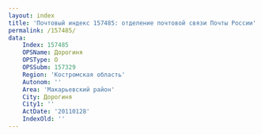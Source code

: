 ```yaml
---
layout: index
title: 'Почтовый индекс 157485: отделение почтовой связи Почты России'
permalink: /157485/
data:
    Index: 157485
    OPSName: Дорогиня
    OPSType: О
    OPSSubm: 157329
    Region: 'Костромская область'
    Autonom: ''
    Area: 'Макарьевский район'
    City: Дорогиня
    City1: ''
    ActDate: '20110128'
    IndexOld: ''
---
```

